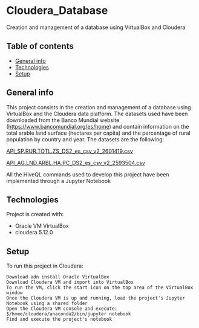 # Cloudera_Database
Creation and management of a database using VirtualBox and Cloudera

## Table of contents
* [General info](#general-info)
* [Technologies](#technologies)
* [Setup](#setup)
## General info
This project consists in the creation and management of a database using VirtualBox and the Cloudera data platform. The datasets used have been downloaded from the Banco Mundial website (https://www.bancomundial.org/es/home) and contain information on the total arable land surface (hectares per capita) and the percentage of rural population by country and year. The datasets are the following:

[API_SP.RUR.TOTL.ZS_DS2_es_csv_v2_2601419.csv](https://github.com/IsabelManzaneque/Cloudera_Database/files/7623423/API_SP.RUR.TOTL.ZS_DS2_es_csv_v2_2601419.csv)

[API_AG.LND.ARBL.HA.PC_DS2_es_csv_v2_2593504.csv](https://github.com/IsabelManzaneque/Cloudera_Database/files/7623424/API_AG.LND.ARBL.HA.PC_DS2_es_csv_v2_2593504.csv)

All the HiveQL commands used to develop this project have been implemented through a Jupyter Notebook

## Technologies
Project is created with:
* Oracle VM VirtualBox
* cloudera 5.12.0
## Setup
To run this project in Cloudera:
```
Download adn install Oracle VirtualBox
Download Cloudera VM and import into VirtualBox
To run the VM, click the start icon on the top area of the VirtualBox window
Once the Cloudera VM is up and running, load the project's Jupyter Notebook using a shared folder
Open the Cloudera VM console and execute:  $/home/cloudera/anaconda2/bin/jupyter notebook
Find and execute the project's notebook

```
